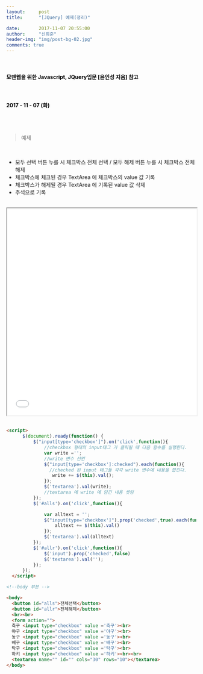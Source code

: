 ```yaml
---
layout:     post
title:      "[JQuery] 예제(정리)"

date:       2017-11-07 20:55:00
author:     "신희준"
header-img: "img/post-bg-02.jpg"
comments: true
---
```


<head>
 <meta property="og:type" content="website">
 <meta property="og:title" content="jQuery Example">
 <meta property="og:description" content="jQuery Example">
 <meta property="og:url" content="http://shj7242.github.io/2017/11/07/JQuery5/">

 <meta name="twitter:card" content="summary">
  <meta name="twitter:title" content="jQuery Example">
  <meta name="twitter:description" content="jQuery Example">
  <meta name="FACEBOOK:domain" content="http://shj7242.github.io/2017/11/07/JQuery5/">
  <meta name="facebook:card" content="summary">
   <meta name="facebook:title" content="jQuery Example">
   <meta name="facebook:description" content="jQuery Example">
   <meta name="facebook:domain" content="http://shj7242.github.io/2017/11/07/JQuery5/">


 </head>
<br>
<H4 style ="font-weight:bold; color:black;"> 모덴웹을 위한 Javascript, JQuery입문 [윤인성 지음] 참고</H4>
<br>
<H4 style ="font-weight:bold; color : black">2017 - 11 - 07 (화)</H4>

<br>
<br>

> 예제

<br>

* 모두 선택 버튼 누를 시 체크박스 전체 선택 / 모두 해제 버튼 누를 시 체크박스 전체 해제
* 체크박스에 체크된 경우 TextArea 에 체크박스의 value 값 기록
* 체크박스가 해제될 경우 TextArea 에 기록된 value 값 삭제
* 주석으로 기록


<br>
<iframe src="/htmlpractice/homework.html" style ="width : 100%; height : 550px;">
</iframe>
<br>
<br>

~~~html
<script>
      $(document).ready(function() {
          $("input[type='checkbox']").on('click',function(){
              //checkbox 형태의 input태그 가 클릭될 때 다음 함수를 실행한다.
              var write ='';
              //write 변수 선언
              $("input[type='checkbox']:checked").each(function(){
                //checked 된 input 태그들 각각 write 변수에 내용을 합친다.
                 write += $(this).val();
              });
              $('textarea').val(write);
              //textarea 에 write 에 담긴 내용 셋팅
          });
          $('#alls').on('click',function(){

              var alltext = '';
              $("input[type='checkbox']").prop('checked',true).each(function(index){
                  alltext += $(this).val()
              });
              $('textarea').val(alltext)
          });
          $('#allr').on('click',function(){
              $('input').prop('checked',false)
              $('textarea').val('');
          });
      });
  </script>

<!--body 부분 -->

<body>
  <button id="alls">전체선택</button>
  <button id="allr">전체해제</button>
  <br><br>
  <form action="">
  축구 <input type="checkbox" value ='축구'><br>
  야구 <input type="checkbox" value ='야구'><br>
  농구 <input type="checkbox" value ='농구'><br>
  배구 <input type="checkbox" value ='배구'><br>
  탁구 <input type="checkbox" value ='탁구'><br>
  하키 <input type="checkbox" value ='하키'><br><br>
  <textarea name="" id="" cols="30" rows="10"></textarea>
</body>
~~~
